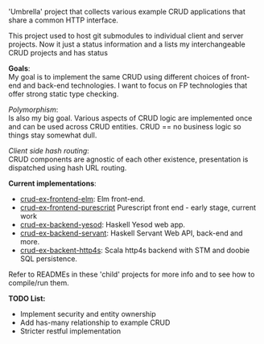 'Umbrella' project that collects various example CRUD applications that share a common HTTP interface.

This project used to host git submodules to individual client and server projects.  Now it just a status information and a lists my interchangeable CRUD projects and has status

__Goals__:  
My goal is to implement the same CRUD using different choices of front-end and back-end technologies.  I want to focus on FP technologies that offer strong static type checking.

_Polymorphism_:   
Is also my big goal. Various aspects of CRUD logic are implemented once and can be used across CRUD entities.  CRUD == no business logic so things stay somewhat dull.

_Client side hash routing_:  
CRUD components are agnostic of each other existence, presentation is dispatched using hash URL routing.

__Current implementations__:
* [crud-ex-frontend-elm](https://github.com/rpeszek/crud-ex-frontend-elm.git): Elm front-end.
* [crud-ex-frontend-purescript](https://github.com/rpeszek/crud-ex-frontend-purescript) Purescript front end - early stage, current work
* [crud-ex-backend-yesod](https://github.com/rpeszek/crud-ex-backend-yesod.git): Haskell Yesod web app.
* [crud-ex-backend-servant](https://github.com/rpeszek/crud-ex-backend-servant.git): Haskell Servant Web API, back-end and more.
* [crud-ex-backent-http4s](https://github.com/rpeszek/crud-ex-backent-http4s): Scala http4s backend with STM and doobie SQL persistence.

Refer to READMEs in these 'child' projects for more info and to see how to compile/run them.

__TODO List:__  
* Implement security and entity ownership
* Add has-many relationship to example CRUD
* Stricter restful implementation
